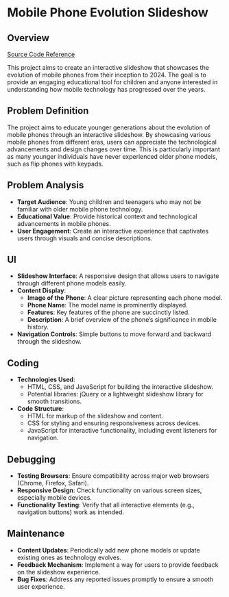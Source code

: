# Mobile Phone Evolution Slideshow

## Overview
[Source Code Reference](https://www.youtube.com/watch?v=hfGz5AgHT-E&list=PLe28tn1x4EIZE0Rp8xakXrvPY7m63_6Oc&index=4)

This project aims to create an interactive slideshow that showcases the evolution of mobile phones from their inception to 2024. The goal is to provide an engaging educational tool for children and anyone interested in understanding how mobile technology has progressed over the years.

## Problem Definition
The project aims to educate younger generations about the evolution of mobile phones through an interactive slideshow. By showcasing various mobile phones from different eras, users can appreciate the technological advancements and design changes over time. This is particularly important as many younger individuals have never experienced older phone models, such as flip phones with keypads.

## Problem Analysis
- **Target Audience**: Young children and teenagers who may not be familiar with older mobile phone technology.
- **Educational Value**: Provide historical context and technological advancements in mobile phones.
- **User Engagement**: Create an interactive experience that captivates users through visuals and concise descriptions.

## UI
- **Slideshow Interface**: A responsive design that allows users to navigate through different phone models easily.
- **Content Display**:
  - **Image of the Phone**: A clear picture representing each phone model.
  - **Phone Name**: The model name is prominently displayed.
  - **Features**: Key features of the phone are succinctly listed.
  - **Description**: A brief overview of the phone’s significance in mobile history.
- **Navigation Controls**: Simple buttons to move forward and backward through the slideshow.

## Coding
- **Technologies Used**: 
  - HTML, CSS, and JavaScript for building the interactive slideshow.
  - Potential libraries: jQuery or a lightweight slideshow library for smooth transitions.
- **Code Structure**:
  - HTML for markup of the slideshow and content.
  - CSS for styling and ensuring responsiveness across devices.
  - JavaScript for interactive functionality, including event listeners for navigation.

## Debugging
- **Testing Browsers**: Ensure compatibility across major web browsers (Chrome, Firefox, Safari).
- **Responsive Design**: Check functionality on various screen sizes, especially mobile devices.
- **Functionality Testing**: Verify that all interactive elements (e.g., navigation buttons) work as intended.

## Maintenance
- **Content Updates**: Periodically add new phone models or update existing ones as technology evolves.
- **Feedback Mechanism**: Implement a way for users to provide feedback on the slideshow experience.
- **Bug Fixes**: Address any reported issues promptly to ensure a smooth user experience.
